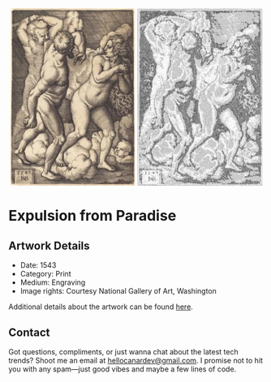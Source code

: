<html>

<div align="center">
    <img width="49%" src="artwork.jpg" alt="artwork"/>
    <img width="49%" src="ascii_artwork.jpg" alt="artwork ASCII"/>
</div>

# Expulsion from Paradise

## Artwork Details

- Date: 1543
- Category: Print
- Medium: Engraving
- Image rights: Courtesy National Gallery of Art, Washington

Additional details about the artwork can be found [here](https://www.artsy.net/artwork/sebald-beham-expulsion-from-paradise).

## Contact

Got questions, compliments, or just wanna chat about the latest tech trends? Shoot me an email
at [hellocanardev@gmail.com](mailto:hellocanardev@gmail.com). I promise not to hit you with any spam—just good vibes and
maybe a few lines of code.

</html>
